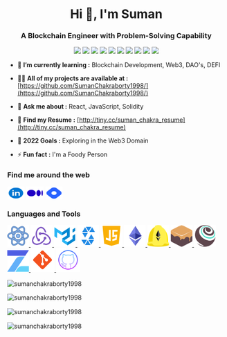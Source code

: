 <h1 align="center">Hi 👋, I'm Suman</h1>
<h3 align="center">A Blockchain Engineer with Problem-Solving Capability</h3>

<p align= "center">

<img src="https://img.shields.io/badge/React-React-blue"/>
<img src="https://img.shields.io/badge/Redux-Redux-firebrick"/>
<!-- <img src="https://img.shields.io/badge/JS-Javascript-red"/> -->
<!-- <img src="https://img.shields.io/badge/Node-node-green"/>
<img src="https://img.shields.io/badge/express-Express-blueviolet"/>
<img src="https://img.shields.io/badge/Mongodb-mongodb-brightgreen"/> -->
<img src="https://img.shields.io/badge/Solidity-Solidity-mediumblue"/>
<img src="https://img.shields.io/badge/Web3-Web3-red"/>
<img src="https://img.shields.io/badge/Ethereum-Ethereum-magenta"/>
<img src="https://img.shields.io/badge/Ethers.js-Ethers.js-indigo"/>
<img src="https://img.shields.io/badge/Web3.js-Web3.js-maroon"/>
<img src="https://img.shields.io/badge/Hardhat-Hardhat-peru"/>
<img src="https://img.shields.io/badge/Truffle-Truffle-orangered"/>
<img src="https://img.shields.io/badge/Ganache-Ganache-seagreen"/>
</p>

<!-- <p align="left"> <img src="https://komarev.com/ghpvc/?username=SumanChakraborty1998&label=Profile%20views&color=0e75b6&style=flat" alt="sumanchakraborty1998" /> </p> -->

- 🌱 **I’m currently learning :** Blockchain Development, Web3, DAO's, DEFI

- 👨‍💻 **All of my projects are available at :** [https://github.com/SumanChakraborty1998/](https://github.com/SumanChakraborty1998/)

- 💬 **Ask me about :** React, JavaScript, Solidity

- 📄 **Find my Resume :** [http://tiny.cc/suman_chakra_resume](http://tiny.cc/suman_chakra_resume)

- 🥅 **2022 Goals :** Exploring in the Web3 Domain

- ⚡ **Fun fact :** I'm a Foody Person

<h3 align="left">Find me around the web</h3>
<p align="left">
<a href="https://www.linkedin.com/in/suman-chakraborty-699308120/" target="blank"><img align="center" src="./Images/linkedin.svg" alt="https://www.linkedin.com/in/suman-chakraborty-699308120/" height="30" width="40" /></a>
<!--  -->
<a href="https://sumanchakra8145.medium.com/" target="blank"><img align="center" src="./Images/medium2.svg" alt="@sumanchakra8145.medium.com" height="30" width="40" /></a>
<!--  -->
<a href="https://hashnode.com/@way2reachsuman" target="blank"><img align="center" src="./Images/hashnode.svg" alt="https://hashnode.com/@way2reachsuman" height="30" width="40" /></a>

</p>

<h3 align="left">Languages and Tools</h3>
<p align="left" >
  <!--  -->
  <a href="https://reactjs.org/" target="_blank"> <img src="./Images/react.svg" alt="react" width="50" height="50"/> </a>
  <!--  -->
  <a href="https://redux.js.org" target="_blank"> <img src="./Images/redux.svg" alt="redux" width="50" height="50"/> </a> 
  <!--  -->
  <a href="https://mui.com/" target="_blank"> <img src="./Images/mui.svg" alt="material ui" width="50" height="50"/> </a>
  <!--  -->
  <a href="https://docs.soliditylang.org/en/v0.8.15/" target="_blank"> <img src="./Images/solidity.svg" alt="solidity" width="50" height="50"/> </a>
  <!--  -->
  <a href="https://developer.mozilla.org/en-US/docs/Web/JavaScript" target="_blank"> <img src="./Images/js.svg" alt="javascript" width="50" height="50"/> </a>
  <!--  -->
  <a href="https://ethereum.org/en/developers/docs/" target="_blank"> <img src="./Images/ethereum.svg" alt="ethereum" width="50" height="50"/> </a>
  <!--  -->
  <a href="https://hardhat.org/" target="_blank"> <img src="./Images/hardhat.png" alt="Hardhat" width="50" height="50"/> </a>
  <!--  -->
  <a href="https://trufflesuite.com/ganache/" target="_blank"> <img src="./Images/ganache.png" alt="Ganache" width="50" height="50"/> </a>
  <!--  -->
  <a href="https://trufflesuite.com/" target="_blank"> <img src="./Images/truffle.png" alt="Truffle" width="50" height="50"/> </a>
  <!--  -->
  <a href="https://www.openzeppelin.com/contracts" target="_blank"> <img src="./Images/openzeppelin.png" alt="Opnezeppelin" width="50" height="50"/> </a>
  <!--  -->
  <a href="https://git-scm.com/" target="_blank"> <img src="./Images/git.svg" alt="Git" width="55" height="55"/> </a>
  <!--  -->
  <a href="https://github.com/" target="_blank"> <img src="./Images/github.svg" alt="Github" width="55" height="55"/> </a>
  
</p>

<p>
  <img align="center" src="https://github-readme-stats.vercel.app/api/top-langs?username=SumanChakraborty1998&show_icons=true&locale=en&layout=compact" alt="sumanchakraborty1998"/>
</p>

<p><img align="center" src="https://github-readme-stats.vercel.app/api?username=SumanChakraborty1998&show_icons=true&locale=en" alt="sumanchakraborty1998" /></p>

<p><img align="center" src="https://github-readme-streak-stats.herokuapp.com/?user=SumanChakraborty1998&" alt="sumanchakraborty1998" /></p>
<p>
  <img align="center" src="https://activity-graph.herokuapp.com/graph?username=SumanChakraborty1998&bg_color=0A1117&color=ffffff&line=1A237E&point=1E88E5&area=true&hide_border=true" alt="sumanchakraborty1998" />
</p>

<!--### Blogs posts -->
<!-- BLOG-POST-LIST:START -->
<!-- BLOG-POST-LIST:END -->
